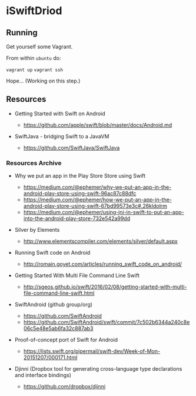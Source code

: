 # iSwiftDriod

## Running
Get yourself some Vagrant.

From within `ubuntu` do:

`vagrant up`
`vagrant ssh`

Hope… (Working on this step.)


## Resources

- Getting Started with Swift on Android
  - https://github.com/apple/swift/blob/master/docs/Android.md

- SwiftJava - bridging Swift to a JavaVM
  - https://github.com/SwiftJava/SwiftJava


### Resources Archive

- Why we put an app in the Play Store Store using Swift
  - https://medium.com/@ephemer/why-we-put-an-app-in-the-android-play-store-using-swift-96ac87c88dfc
  - https://medium.com/@ephemer/how-we-put-an-app-in-the-android-play-store-using-swift-67bd99573e3c#.26kldolrm
  - https://medium.com/@ephemer/using-jni-in-swift-to-put-an-app-into-the-android-play-store-732e542a99dd

- Silver by Elements
  - http://www.elementscompiler.com/elements/silver/default.aspx

- Running Swift code on Android
  - http://romain.goyet.com/articles/running_swift_code_on_android/

- Getting Started With Multi File Command Line Swift
  - http://sgeos.github.io/swift/2016/02/08/getting-started-with-multi-file-command-line-swift.html

- SwiftAndroid (github group/org)
  - https://github.com/SwiftAndroid
  - https://github.com/SwiftAndroid/swift/commit/7c502b6344a240c8e06c5e48e5ab6fa32c887ab3

- Proof-of-concept port of Swift for Android
  - https://lists.swift.org/pipermail/swift-dev/Week-of-Mon-20151207/000171.html

- Djinni (Dropbox tool for generating cross-language type declarations and interface bindings)
  - https://github.com/dropbox/djinni
